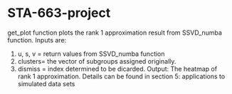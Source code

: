 # STA-663-project




get_plot function plots the rank 1 approximation result from SSVD_numba function.
Inputs are: 
1. u, s, v = return values from SSVD_numba function
2. clusters= the vector of subgroups assigned originally. 
3. dismiss = index determined to be dicarded.
Output: The heatmap of rank 1 approximation.
Details can be found in section 5: applications to simulated data sets
